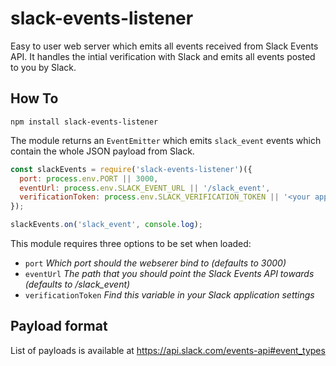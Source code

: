 # slack-events-listener
Easy to user web server which emits all events received from Slack Events API. It handles the intial verification with Slack and emits all events posted to you by Slack.

## How To
`npm install slack-events-listener`

The module returns an `EventEmitter` which emits `slack_event` events which contain the whole JSON payload from Slack.

```javascript
const slackEvents = require('slack-events-listener')({
  port: process.env.PORT || 3000,
  eventUrl: process.env.SLACK_EVENT_URL || '/slack_event',
  verificationToken: process.env.SLACK_VERIFICATION_TOKEN || '<your application token>'
});

slackEvents.on('slack_event', console.log);
```

This module requires three options to be set when loaded:

- `port` *Which port should the webserer bind to (defaults to 3000)*
- `eventUrl` *The path that you should point the Slack Events API towards (defaults to /slack_event)*
- `verificationToken` *Find this variable in your Slack application settings*

## Payload format
List of payloads is available at https://api.slack.com/events-api#event_types
